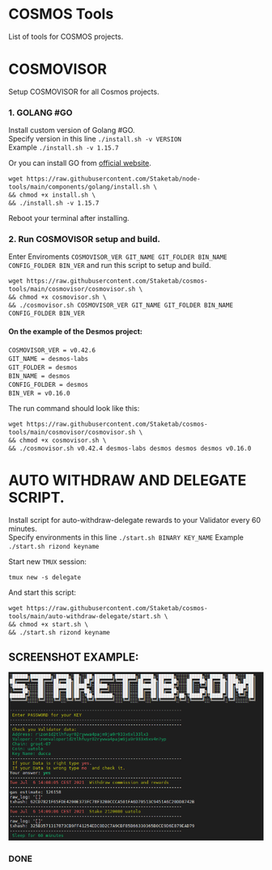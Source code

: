 # COSMOS Tools
List of tools for COSMOS projects.

# COSMOVISOR
Setup COSMOVISOR for all Cosmos projects.  

### 1. GOLANG #GO
Install custom version of Golang #GO.  
Specify version in this line `./install.sh -v VERSION`  
Example `./install.sh -v 1.15.7`    

Or you can install GO from [official website](https://golang.org/doc/install).
```
wget https://raw.githubusercontent.com/Staketab/node-tools/main/components/golang/install.sh \
&& chmod +x install.sh \
&& ./install.sh -v 1.15.7
```
Reboot your terminal after installing.

### 2. Run COSMOVISOR setup and build.
Enter Enviroments `COSMOVISOR_VER GIT_NAME GIT_FOLDER BIN_NAME CONFIG_FOLDER BIN_VER` and run this script to setup and build.  
```
wget https://raw.githubusercontent.com/Staketab/cosmos-tools/main/cosmovisor/cosmovisor.sh \
&& chmod +x cosmovisor.sh \
&& ./cosmovisor.sh COSMOVISOR_VER GIT_NAME GIT_FOLDER BIN_NAME CONFIG_FOLDER BIN_VER
```
#### On the example of the Desmos project:  
`COSMOVISOR_VER = v0.42.6`  
`GIT_NAME = desmos-labs`  
`GIT_FOLDER = desmos`  
`BIN_NAME = desmos`  
`CONFIG_FOLDER = desmos`   
`BIN_VER = v0.16.0`

The run command should look like this:  
```
wget https://raw.githubusercontent.com/Staketab/cosmos-tools/main/cosmovisor/cosmovisor.sh \
&& chmod +x cosmovisor.sh \
&& ./cosmovisor.sh v0.42.4 desmos-labs desmos desmos desmos v0.16.0
```
# AUTO WITHDRAW AND DELEGATE SCRIPT.
Install script for auto-withdraw-delegate rewards to your Validator every 60 minutes.  
Specify environments in this line `./start.sh BINARY KEY_NAME`
Example `./start.sh rizond keyname`

Start new `TMUX` session:
```
tmux new -s delegate
```
And start this script:
```
wget https://raw.githubusercontent.com/Staketab/cosmos-tools/main/auto-withdraw-delegate/start.sh \
&& chmod +x start.sh \
&& ./start.sh rizond keyname
```
## SCREENSHOT EXAMPLE: 
![alt_tag](scr/delegate.png)

### DONE
